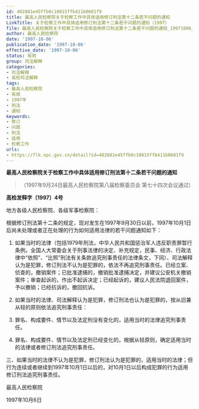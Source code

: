 ```yaml
---
id: 402881e45ffb0c10015ffb411b0601f9
title: 最高人民检察院关于检察工作中具体适用修订刑法第十二条若干问题的通知
LinkTitle: 关于检察工作中具体适用修订刑法第十二条若干问题的通知（1997）
file: 最高人民检察院关于检察工作中具体适用修订刑法第十二条若干问题的通知_19971006_402881e45ffb0c10015ffb411b0601f9.docx
author: 最高人民检察院
date: '1997-10-06'
publication_date: '1997-10-06'
effective_date: '1997-10-06'
status: 有效
group: 司法解释
categories:
- 司法解释
- 高检司法解释
tags:
- 最高人民检察院
- 有效
- 1997年
- 刑法
- 通知
keywords:
- 修订
- 问题
- 刑法
- 适用
- 检察工作
urls:
- https://flk.npc.gov.cn/detail?id=402881e45ffb0c10015ffb411b0601f9
---
```


**最高人民检察院关于检察工作中具体适用修订刑法第十二条若干问题的通知**

> （1997年9月24日最高人民检察院第八届检察委员会
> 第七十四次会议通过）

**高检发释字〔1997〕4号**

地方各级人民检察院、各级军事检察院：

根据修订刑法第十二条的规定，现对发生在1997年9月30日以前，1997年10月1日后尚未处理或者正在处理的行为如何适用法律的若干问题通知如下：

1. 如果当时的法律（包括1979年刑法，中华人民共和国惩治军人违反职责罪暂行条例，全国人大常委会关于刑事法律的决定、补充规定，民事、经济、行政法律中“依照”、“比照”刑法有关条款追究刑事责任的法律条文，下同）、司法解释认为是犯罪，修订刑法不认为是犯罪的，依法不再追究刑事责任。已经立案、侦查的，撤销案件；已批准逮捕的，撤销批准逮捕决定，并建议公安机关撤销案件；审查起诉的，作出不起诉决定；已经起诉的，建议人民法院退回案件，予以撤销；已经抗诉的，撤回抗诉。

2. 如果当时的法律、司法解释认为是犯罪，修订刑法也认为是犯罪的，按从旧兼从轻的原则依法追究刑事责任：

3. 罪名、构成要件、情节以及法定刑没有变化的，适用当时的法律追究刑事责任。

4. 罪名、构成要件、情节以及法定刑已经变化的，根据从轻原则，确定适用当时的法律或者修订刑法追究刑事责任。

三、如果当时的法律不认为是犯罪，修订刑法认为是犯罪的，适用当时的法律；但行为连续或者继续到1997年10月1日以后的，对10月1日以后构成犯罪的行为适用修订刑法追究刑事责任。

最高人民检察院

1997年10月6日
